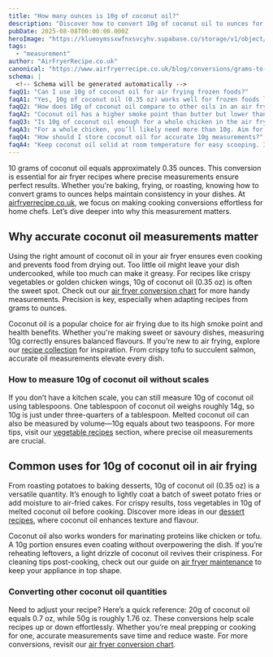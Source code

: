 ```yaml
---
title: "How many ounces is 10g of coconut oil?"
description: "Discover how to convert 10g of coconut oil to ounces for perfect air fryer recipes. Get accurate measurements in seconds!"
pubDate: 2025-08-08T00:00:00.000Z
heroImage: "https://klueoymssxwfnxsvcyhv.supabase.co/storage/v1/object/public/Shmucket/how-many-ounces-is-10g-of-coconut-oil.webp"
tags:
  - "measurement"
author: "AirFryerRecipe.co.uk"
canonical: "https://www.airfryerrecipe.co.uk/blog/conversions/grams-to-ounces/how-many-ounces-is-10g-of-coconut-oil"
schema: |
  <!-- Schema will be generated automatically -->
faqQ1: "Can I use 10g of coconut oil for air frying frozen foods?"
faqA1: "Yes, 10g of coconut oil (0.35 oz) works well for frozen foods like chips or nuggets. It helps achieve a crispy texture without excess grease. Lightly toss frozen items in melted coconut oil before air frying for even coverage."
faqQ2: "How does 10g of coconut oil compare to other oils in an air fryer?"
faqA2: "Coconut oil has a higher smoke point than butter but lower than avocado oil. Using 10g (0.35 oz) provides a mild flavour and crispiness similar to olive oil. Adjust cooking times slightly, as coconut oil browns faster than neutral oils."
faqQ3: "Is 10g of coconut oil enough for a whole chicken in the air fryer?"
faqA3: "For a whole chicken, you’ll likely need more than 10g. Aim for 20–30g (0.7–1 oz) to ensure even browning. Reserve 10g for smaller cuts like wings or thighs, where it’s the perfect amount."
faqQ4: "How should I store coconut oil for accurate 10g measurements?"
faqA4: "Keep coconut oil solid at room temperature for easy scooping. If melted, stir well before measuring 10g (0.35 oz). Store it in a cool, dark place to maintain consistency for precise air fryer recipes."
---
```

<p>10 grams of coconut oil equals approximately 0.35 ounces. This conversion is essential for air fryer recipes where precise measurements ensure perfect results. Whether you're baking, frying, or roasting, knowing how to convert grams to ounces helps maintain consistency in your dishes. At <a href=https://www.airfryerrecipe.co.uk>airfryerrecipe.co.uk</a>, we focus on making cooking conversions effortless for home chefs. Let’s dive deeper into why this measurement matters.</p>  

<h2>Why accurate coconut oil measurements matter</h2>  
<p>Using the right amount of coconut oil in your air fryer ensures even cooking and prevents food from drying out. Too little oil might leave your dish undercooked, while too much can make it greasy. For recipes like crispy vegetables or golden chicken wings, 10g of coconut oil (0.35 oz) is often the sweet spot. Check out our <a href=https://www.airfryerrecipe.co.uk/air-fryer-conversion-chart>air fryer conversion chart</a> for more handy measurements. Precision is key, especially when adapting recipes from grams to ounces.</p>  

<p>Coconut oil is a popular choice for air frying due to its high smoke point and health benefits. Whether you're making sweet or savoury dishes, measuring 10g correctly ensures balanced flavours. If you’re new to air frying, explore our <a href=https://www.airfryerrecipe.co.uk/recipes>recipe collection</a> for inspiration. From crispy tofu to succulent salmon, accurate oil measurements elevate every dish.</p>  

<h3>How to measure 10g of coconut oil without scales</h3>  
<p>If you don’t have a kitchen scale, you can still measure 10g of coconut oil using tablespoons. One tablespoon of coconut oil weighs roughly 14g, so 10g is just under three-quarters of a tablespoon. Melted coconut oil can also be measured by volume—10g equals about two teaspoons. For more tips, visit our <a href=https://www.airfryerrecipe.co.uk/recipe-category/vegetables>vegetable recipes</a> section, where precise oil measurements are crucial.</p>  

<h2>Common uses for 10g of coconut oil in air frying</h2>  
<p>From roasting potatoes to baking desserts, 10g of coconut oil (0.35 oz) is a versatile quantity. It’s enough to lightly coat a batch of sweet potato fries or add moisture to air-fried cakes. For crispy results, toss vegetables in 10g of melted coconut oil before cooking. Discover more ideas in our <a href=https://www.airfryerrecipe.co.uk/recipe-category/dessert>dessert recipes</a>, where coconut oil enhances texture and flavour.</p>  

<p>Coconut oil also works wonders for marinating proteins like chicken or tofu. A 10g portion ensures even coating without overpowering the dish. If you’re reheating leftovers, a light drizzle of coconut oil revives their crispiness. For cleaning tips post-cooking, check out our guide on <a href=https://www.airfryerrecipe.co.uk/air-fryer-cleaner>air fryer maintenance</a> to keep your appliance in top shape.</p>  

<h3>Converting other coconut oil quantities</h3>  
<p>Need to adjust your recipe? Here’s a quick reference: 20g of coconut oil equals 0.7 oz, while 50g is roughly 1.76 oz. These conversions help scale recipes up or down effortlessly. Whether you’re meal prepping or cooking for one, accurate measurements save time and reduce waste. For more conversions, revisit our <a href=https://www.airfryerrecipe.co.uk/air-fryer-conversion-chart>air fryer conversion chart</a>.</p>

